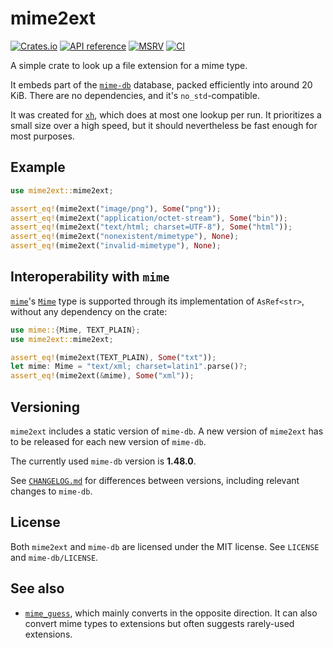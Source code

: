 # mime2ext

[![Crates.io](https://img.shields.io/crates/v/mime2ext.svg)](https://crates.io/crates/mime2ext)
[![API reference](https://docs.rs/mime2ext/badge.svg)](https://docs.rs/mime2ext/)
[![MSRV](https://img.shields.io/badge/MSRV-1.6-blue)](https://blog.rust-lang.org/2016/01/21/Rust-1.6.html)
[![CI](https://img.shields.io/github/workflow/status/blyxxyz/mime2ext/CI/master)](https://github.com/blyxxyz/mime2ext/actions)

A simple crate to look up a file extension for a mime type.

It embeds part of the [`mime-db`](https://github.com/jshttp/mime-db) database, packed efficiently into around 20 KiB. There are no dependencies, and it's `no_std`-compatible.

It was created for [`xh`](https://github.com/ducaale/xh), which does at most one lookup per run. It prioritizes a small size over a high speed, but it should nevertheless be fast enough for most purposes.

## Example

```rust
use mime2ext::mime2ext;

assert_eq!(mime2ext("image/png"), Some("png"));
assert_eq!(mime2ext("application/octet-stream"), Some("bin"));
assert_eq!(mime2ext("text/html; charset=UTF-8"), Some("html"));
assert_eq!(mime2ext("nonexistent/mimetype"), None);
assert_eq!(mime2ext("invalid-mimetype"), None);
```

## Interoperability with `mime`

[`mime`](https://docs.rs/mime/)'s [`Mime`](https://docs.rs/mime/0.3.16/mime/struct.Mime.html) type is supported through its implementation of `AsRef<str>`, without any dependency on the crate:

```rust
use mime::{Mime, TEXT_PLAIN};
use mime2ext::mime2ext;

assert_eq!(mime2ext(TEXT_PLAIN), Some("txt"));
let mime: Mime = "text/xml; charset=latin1".parse()?;
assert_eq!(mime2ext(&mime), Some("xml"));
```

## Versioning

`mime2ext` includes a static version of `mime-db`. A new version of `mime2ext` has to be released for each new version of `mime-db`.

The currently used `mime-db` version is **1.48.0**.

See [`CHANGELOG.md`](CHANGELOG.md) for differences between versions, including relevant changes to `mime-db`.

## License

Both `mime2ext` and `mime-db` are licensed under the MIT license. See `LICENSE` and `mime-db/LICENSE`.

## See also

- [`mime_guess`](https://crates.io/crates/mime_guess), which mainly converts in the opposite direction. It can also convert mime types to extensions but often suggests rarely-used extensions.
